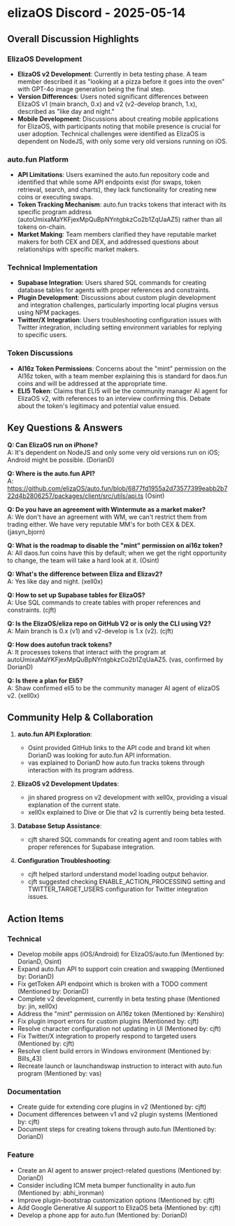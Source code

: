 # elizaOS Discord - 2025-05-14

## Overall Discussion Highlights

### ElizaOS Development
- **ElizaOS v2 Development**: Currently in beta testing phase. A team member described it as "looking at a pizza before it goes into the oven" with GPT-4o image generation being the final step.
- **Version Differences**: Users noted significant differences between ElizaOS v1 (main branch, 0.x) and v2 (v2-develop branch, 1.x), described as "like day and night."
- **Mobile Development**: Discussions about creating mobile applications for ElizaOS, with participants noting that mobile presence is crucial for user adoption. Technical challenges were identified as ElizaOS is dependent on NodeJS, with only some very old versions running on iOS.

### auto.fun Platform
- **API Limitations**: Users examined the auto.fun repository code and identified that while some API endpoints exist (for swaps, token retrieval, search, and charts), they lack functionality for creating new coins or executing swaps.
- **Token Tracking Mechanism**: auto.fun tracks tokens that interact with its specific program address (autoUmixaMaYKFjexMpQuBpNYntgbkzCo2b1ZqUaAZ5) rather than all tokens on-chain.
- **Market Making**: Team members clarified they have reputable market makers for both CEX and DEX, and addressed questions about relationships with specific market makers.

### Technical Implementation
- **Supabase Integration**: Users shared SQL commands for creating database tables for agents with proper references and constraints.
- **Plugin Development**: Discussions about custom plugin development and integration challenges, particularly importing local plugins versus using NPM packages.
- **Twitter/X Integration**: Users troubleshooting configuration issues with Twitter integration, including setting environment variables for replying to specific users.

### Token Discussions
- **AI16z Token Permissions**: Concerns about the "mint" permission on the AI16z token, with a team member explaining this is standard for daos.fun coins and will be addressed at the appropriate time.
- **ELI5 Token**: Claims that ELI5 will be the community manager AI agent for ElizaOS v2, with references to an interview confirming this. Debate about the token's legitimacy and potential value ensued.

## Key Questions & Answers

**Q: Can ElizaOS run on iPhone?**  
A: It's dependent on NodeJS and only some very old versions run on iOS; Android might be possible. (DorianD)

**Q: Where is the auto.fun API?**  
A: https://github.com/elizaOS/auto.fun/blob/6877fd1955a2d73577399eabb2b722d4b2806257/packages/client/src/utils/api.ts (Osint)

**Q: Do you have an agreement with Wintermute as a market maker?**  
A: We don't have an agreement with WM, we can't restrict them from trading either. We have very reputable MM's for both CEX & DEX. (jasyn_bjorn)

**Q: What is the roadmap to disable the "mint" permission on ai16z token?**  
A: All daos.fun coins have this by default; when we get the right opportunity to change, the team will take a hard look at it. (Osint)

**Q: What's the difference between Eliza and Elizav2?**  
A: Yes like day and night. (xell0x)

**Q: How to set up Supabase tables for ElizaOS?**  
A: Use SQL commands to create tables with proper references and constraints. (cjft)

**Q: Is the ElizaOS/eliza repo on GitHub V2 or is only the CLI using V2?**  
A: Main branch is 0.x (v1) and v2-develop is 1.x (v2). (cjft)

**Q: How does autofun track tokens?**  
A: It processes tokens that interact with the program at autoUmixaMaYKFjexMpQuBpNYntgbkzCo2b1ZqUaAZ5. (vas, confirmed by DorianD)

**Q: Is there a plan for Eli5?**  
A: Shaw confirmed eli5 to be the community manager AI agent of elizaOS v2. (xell0x)

## Community Help & Collaboration

1. **auto.fun API Exploration**:
   - Osint provided GitHub links to the API code and brand kit when DorianD was looking for auto.fun API information.
   - vas explained to DorianD how auto.fun tracks tokens through interaction with its program address.

2. **ElizaOS v2 Development Updates**:
   - jin shared progress on v2 development with xell0x, providing a visual explanation of the current state.
   - xell0x explained to Dive or Die that v2 is currently being beta tested.

3. **Database Setup Assistance**:
   - cjft shared SQL commands for creating agent and room tables with proper references for Supabase integration.

4. **Configuration Troubleshooting**:
   - cjft helped starlord understand model loading output behavior.
   - cjft suggested checking ENABLE_ACTION_PROCESSING setting and TWITTER_TARGET_USERS configuration for Twitter integration issues.

## Action Items

### Technical
- Develop mobile apps (iOS/Android) for ElizaOS/auto.fun (Mentioned by: DorianD, Osint)
- Expand auto.fun API to support coin creation and swapping (Mentioned by: DorianD)
- Fix getToken API endpoint which is broken with a TODO comment (Mentioned by: DorianD)
- Complete v2 development, currently in beta testing phase (Mentioned by: jin, xell0x)
- Address the "mint" permission on AI16z token (Mentioned by: Kenshiro)
- Fix plugin import errors for custom plugins (Mentioned by: cjft)
- Resolve character configuration not updating in UI (Mentioned by: cjft)
- Fix Twitter/X integration to properly respond to targeted users (Mentioned by: cjft)
- Resolve client build errors in Windows environment (Mentioned by: Bills_43)
- Recreate launch or launchandswap instruction to interact with auto.fun program (Mentioned by: vas)

### Documentation
- Create guide for extending core plugins in v2 (Mentioned by: cjft)
- Document differences between v1 and v2 plugin systems (Mentioned by: cjft)
- Document steps for creating tokens through auto.fun (Mentioned by: DorianD)

### Feature
- Create an AI agent to answer project-related questions (Mentioned by: DorianD)
- Consider including ICM meta bumper functionality in auto.fun (Mentioned by: abhi_ironman)
- Improve plugin-bootstrap customization options (Mentioned by: cjft)
- Add Google Generative AI support to ElizaOS beta (Mentioned by: cjft)
- Develop a phone app for auto.fun (Mentioned by: DorianD)